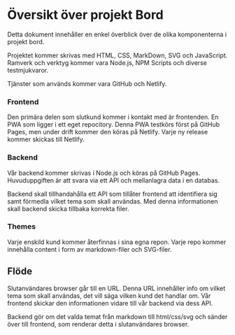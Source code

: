 # Översikt över projekt Bord 

Detta dokument innehåller en enkel överblick över de olika komponenterna i projekt bord. 

Projektet kommer skrivas med HTML, CSS, MarkDown, SVG och JavaScript. Ramverk och verktyg kommer vara Node.js, NPM Scripts och diverse testmjukvaror. 

Tjänster som används kommer vara GitHub och Netlify. 

### Frontend 

Den primära delen som slutkund kommer i kontakt med är frontenden. En PWA som ligger i ett eget repocitory. Denna PWA testkörs först på GitHub Pages, men under drift kommer den köras på Netlify. Varje ny release kommer skickas till Netlify. 

### Backend 

Vår backend kommer skrivas i Node.js och köras på GitHub Pages. Huvuduppgiften är att svara via ett API och mellanlagra data i en databas. 

Backend skall tillhandahålla ett API som tillåter frontend att identifiera sig samt förmedla vilket tema som skall användas. Med denna informationen skall backend skicka tillbaka korrekta filer. 

### Themes 

Varje enskild kund kommer återfinnas i sina egna repon. Varje repo kommer innehålla content i form av markdown-filer och SVG-filer. 

## Flöde 

Slutanvändares browser går till en URL. Denna URL innehåller info om vilket tema som skall användas, det vill säga vilken kund det handlar om. Vår frontend skickar den informationen vidare till vår backend via dess API. 

Backend gör om det valda temat från markdown till html/css/svg och sänder över till frontend, som renderar detta i slutanvändares browser. 
